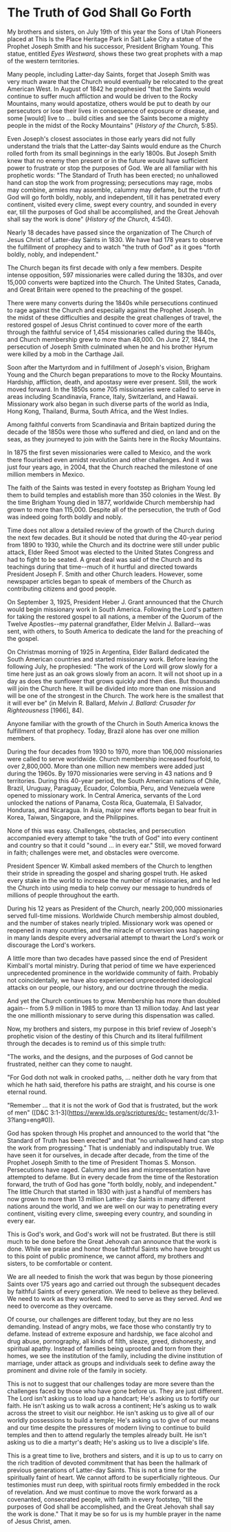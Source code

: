 # The Truth of God Shall Go Forth

My brothers and sisters, on July 19th of this year the Sons of Utah Pioneers
placed at This Is the Place Heritage Park in Salt Lake City a statue of the
Prophet Joseph Smith and his successor, President Brigham Young. This statue,
entitled _Eyes Westward,_ shows these two great prophets with a map of the
western territories.

Many people, including Latter-day Saints, forget that Joseph Smith was very
much aware that the Church would eventually be relocated to the great American
West. In August of 1842 he prophesied "that the Saints would continue to
suffer much affliction and would be driven to the Rocky Mountains, many would
apostatize, others would be put to death by our persecutors or lose their
lives in consequence of exposure or disease, and some [would] live to ... build
cities and see the Saints become a mighty people in the midst of the Rocky
Mountains" (_History of the Church,_ 5:85).

Even Joseph's closest associates in those early years did not fully understand
the trials that the Latter-day Saints would endure as the Church rolled forth
from its small beginnings in the early 1800s. But Joseph Smith knew that no
enemy then present or in the future would have sufficient power to frustrate
or stop the purposes of God. We are all familiar with his prophetic words:
"The Standard of Truth has been erected; no unhallowed hand can stop the work
from progressing; persecutions may rage, mobs may combine, armies may
assemble, calumny may defame, but the truth of God will go forth boldly,
nobly, and independent, till it has penetrated every continent, visited every
clime, swept every country, and sounded in every ear, till the purposes of God
shall be accomplished, and the Great Jehovah shall say the work is done"
(_History of the Church,_ 4:540).

Nearly 18 decades have passed since the organization of The Church of Jesus
Christ of Latter-day Saints in 1830. We have had 178 years to observe the
fulfillment of prophecy and to watch "the truth of God" as it goes "forth
boldly, nobly, and independent."

The Church began its first decade with only a few members. Despite intense
opposition, 597 missionaries were called during the 1830s, and over 15,000
converts were baptized into the Church. The United States, Canada, and Great
Britain were opened to the preaching of the gospel.

There were many converts during the 1840s while persecutions continued to rage
against the Church and especially against the Prophet Joseph. In the midst of
these difficulties and despite the great challenges of travel, the restored
gospel of Jesus Christ continued to cover more of the earth through the
faithful service of 1,454 missionaries called during the 1840s, and Church
membership grew to more than 48,000. On June 27, 1844, the persecution of
Joseph Smith culminated when he and his brother Hyrum were killed by a mob in
the Carthage Jail.

Soon after the Martyrdom and in fulfillment of Joseph's vision, Brigham Young
and the Church began preparations to move to the Rocky Mountains. Hardship,
affliction, death, and apostasy were ever present. Still, the work moved
forward. In the 1850s some 705 missionaries were called to serve in areas
including Scandinavia, France, Italy, Switzerland, and Hawaii. Missionary work
also began in such diverse parts of the world as India, Hong Kong, Thailand,
Burma, South Africa, and the West Indies.

Among faithful converts from Scandinavia and Britain baptized during the
decade of the 1850s were those who suffered and died, on land and on the seas,
as they journeyed to join with the Saints here in the Rocky Mountains.

In 1875 the first seven missionaries were called to Mexico, and the work there
flourished even amidst revolution and other challenges. And it was just four
years ago, in 2004, that the Church reached the milestone of one million
members in Mexico.

The faith of the Saints was tested in every footstep as Brigham Young led them
to build temples and establish more than 350 colonies in the West. By the time
Brigham Young died in 1877, worldwide Church membership had grown to more than
115,000. Despite all of the persecution, the truth of God was indeed going
forth boldly and nobly.

Time does not allow a detailed review of the growth of the Church during the
next few decades. But it should be noted that during the 40-year period from
1890 to 1930, while the Church and its doctrine were still under public
attack, Elder Reed Smoot was elected to the United States Congress and had to
fight to be seated. A great deal was said of the Church and its teachings
during that time--much of it hurtful and directed towards President Joseph F.
Smith and other Church leaders. However, some newspaper articles began to
speak of members of the Church as contributing citizens and good people.

On September 3, 1925, President Heber J. Grant announced that the Church would
begin missionary work in South America. Following the Lord's pattern for
taking the restored gospel to all nations, a member of the Quorum of the
Twelve Apostles--my paternal grandfather, Elder Melvin J. Ballard--was sent,
with others, to South America to dedicate the land for the preaching of the
gospel.

On Christmas morning of 1925 in Argentina, Elder Ballard dedicated the South
American countries and started missionary work. Before leaving the following
July, he prophesied: "The work of the Lord will grow slowly for a time here
just as an oak grows slowly from an acorn. It will not shoot up in a day as
does the sunflower that grows quickly and then dies. But thousands will join
the Church here. It will be divided into more than one mission and will be one
of the strongest in the Church. The work here is the smallest that it will
ever be" (in Melvin R. Ballard, _Melvin J. Ballard: Crusader for
Righteousness_ [1966], 84).

Anyone familiar with the growth of the Church in South America knows the
fulfillment of that prophecy. Today, Brazil alone has over one million
members.

During the four decades from 1930 to 1970, more than 106,000 missionaries were
called to serve worldwide. Church membership increased fourfold, to over
2,800,000. More than one million new members were added just during the 1960s.
By 1970 missionaries were serving in 43 nations and 9 territories. During this
40-year period, the South American nations of Chile, Brazil, Uruguay,
Paraguay, Ecuador, Colombia, Peru, and Venezuela were opened to missionary
work. In Central America, servants of the Lord unlocked the nations of Panama,
Costa Rica, Guatemala, El Salvador, Honduras, and Nicaragua. In Asia, major
new efforts began to bear fruit in Korea, Taiwan, Singapore, and the
Philippines.

None of this was easy. Challenges, obstacles, and persecution accompanied
every attempt to take "the truth of God" into every continent and country so
that it could "sound ... in every ear." Still, we moved forward in faith;
challenges were met, and obstacles were overcome.

President Spencer W. Kimball asked members of the Church to lengthen their
stride in spreading the gospel and sharing gospel truth. He asked every stake
in the world to increase the number of missionaries, and he led the Church
into using media to help convey our message to hundreds of millions of people
throughout the earth.

During his 12 years as President of the Church, nearly 200,000 missionaries
served full-time missions. Worldwide Church membership almost doubled, and the
number of stakes nearly tripled. Missionary work was opened or reopened in
many countries, and the miracle of conversion was happening in many lands
despite every adversarial attempt to thwart the Lord's work or discourage the
Lord's workers.

A little more than two decades have passed since the end of President
Kimball's mortal ministry. During that period of time we have experienced
unprecedented prominence in the worldwide community of faith. Probably not
coincidentally, we have also experienced unprecedented ideological attacks on
our people, our history, and our doctrine through the media.

And yet the Church continues to grow. Membership has more than doubled again--
from 5.9 million in 1985 to more than 13 million today. And last year the one
millionth missionary to serve during this dispensation was called.

Now, my brothers and sisters, my purpose in this brief review of Joseph's
prophetic vision of the destiny of this Church and its literal fulfillment
through the decades is to remind us of this simple truth:

"The works, and the designs, and the purposes of God cannot be frustrated,
neither can they come to naught.

"For God doth not walk in crooked paths, ... neither doth he vary from that
which he hath said, therefore his paths are straight, and his course is one
eternal round.

"Remember ... that it is not the work of God that is frustrated, but the work of
men" ([D&amp;C 3:1-3](https://www.lds.org/scriptures/dc-
testament/dc/3.1-3?lang=eng#0)).

God has spoken through His prophet and announced to the world that "the
Standard of Truth has been erected" and that "no unhallowed hand can stop the
work from progressing." That is undeniably and indisputably true. We have seen
it for ourselves, in decade after decade, from the time of the Prophet Joseph
Smith to the time of President Thomas S. Monson. Persecutions have raged.
Calumny and lies and misrepresentation have attempted to defame. But in every
decade from the time of the Restoration forward, the truth of God has gone
"forth boldly, nobly, and independent." The little Church that started in 1830
with just a handful of members has now grown to more than 13 million Latter-
day Saints in many different nations around the world, and we are well on our
way to penetrating every continent, visiting every clime, sweeping every
country, and sounding in every ear.

This is God's work, and God's work will not be frustrated. But there is still
much to be done before the Great Jehovah can announce that the work is done.
While we praise and honor those faithful Saints who have brought us to this
point of public prominence, we cannot afford, my brothers and sisters, to be
comfortable or content.

We are all needed to finish the work that was begun by those pioneering Saints
over 175 years ago and carried out through the subsequent decades by faithful
Saints of every generation. We need to believe as they believed. We need to
work as they worked. We need to serve as they served. And we need to overcome
as they overcame.

Of course, our challenges are different today, but they are no less demanding.
Instead of angry mobs, we face those who constantly try to defame. Instead of
extreme exposure and hardship, we face alcohol and drug abuse, pornography,
all kinds of filth, sleaze, greed, dishonesty, and spiritual apathy. Instead
of families being uprooted and torn from their homes, we see the institution
of the family, including the divine institution of marriage, under attack as
groups and individuals seek to define away the prominent and divine role of
the family in society.

This is not to suggest that our challenges today are more severe than the
challenges faced by those who have gone before us. They are just different.
The Lord isn't asking us to load up a handcart; He's asking us to fortify our
faith. He isn't asking us to walk across a continent; He's asking us to walk
across the street to visit our neighbor. He isn't asking us to give all of our
worldly possessions to build a temple; He's asking us to give of our means and
our time despite the pressures of modern living to continue to build temples
and then to attend regularly the temples already built. He isn't asking us to
die a martyr's death; He's asking us to live a disciple's life.

This is a great time to live, brothers and sisters, and it is up to us to
carry on the rich tradition of devoted commitment that has been the hallmark
of previous generations of Latter-day Saints. This is not a time for the
spiritually faint of heart. We cannot afford to be superficially righteous.
Our testimonies must run deep, with spiritual roots firmly embedded in the
rock of revelation. And we must continue to move the work forward as a
covenanted, consecrated people, with faith in every footstep, "till the
purposes of God shall be accomplished, and the Great Jehovah shall say the
work is done." That it may be so for us is my humble prayer in the name of
Jesus Christ, amen.

